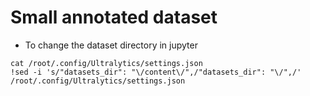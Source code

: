 # Small annotated dataset 
- To change the dataset directory in jupyter
```
cat /root/.config/Ultralytics/settings.json 
!sed -i 's/"datasets_dir": "\/content\/",/"datasets_dir": "\/",/' /root/.config/Ultralytics/settings.json
```
